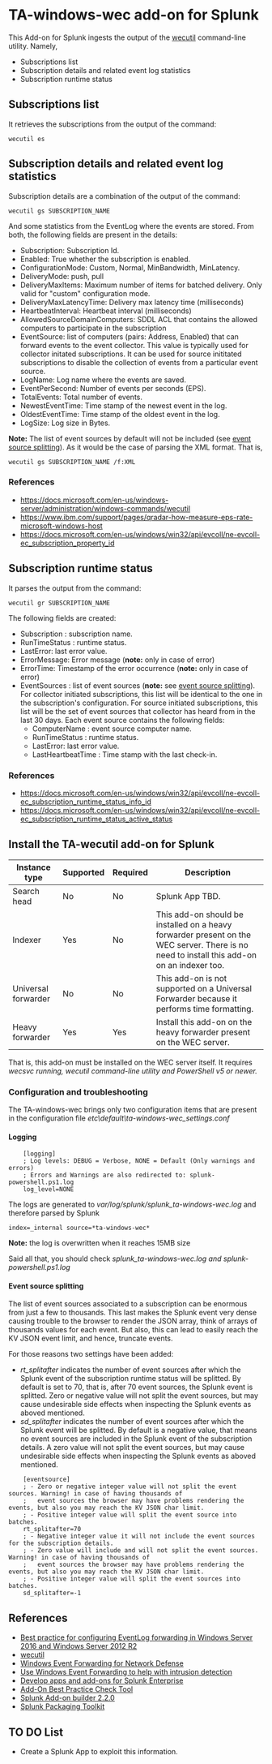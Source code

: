# TA-windows-wec add-on for Splunk

This Add-on for Splunk ingests the output of the [wecutil](https://docs.microsoft.com/en-us/windows-server/administration/windows-commands/wecutil) command-line utility. Namely,

- Subscriptions list
- Subscription details and related event log statistics
- Subscription runtime status

## Subscriptions list

It retrieves the subscriptions from the output of the command:

```
wecutil es
```

## Subscription details and related event log statistics

Subscription details are a combination of the output of the command:

```
wecutil gs SUBSCRIPTION_NAME
```

And some statistics from the EventLog where the events are stored. From both, the following fields are present in the details:

- Subscription: Subscription Id.
- Enabled: True whether the subscription is enabled.
- ConfigurationMode: Custom, Normal, MinBandwidth, MinLatency.
- DeliveryMode: push, pull
- DeliveryMaxItems: Maximum number of items for batched delivery. Only valid for "custom" configuration mode.   
- DeliveryMaxLatencyTime: Delivery max latency time (milliseconds)
- HeartbeatInterval: Heartbeat interval (milliseconds)
- AllowedSourceDomainComputers: SDDL ACL that contains the allowed computers to participate in the subscription
- EventSource: list of computers (pairs: Address, Enabled) that can forward events to the event collector. This value is typically used for collector initated subscriptions. It can be used for source inititated subscriptions to disable the collection of events from a particular event source.
- LogName: Log name where the events are saved.
- EventPerSecond: Number of events per seconds (EPS).
- TotalEvents: Total number of events.
- NewestEventTime: Time stamp of the newest event in the log.
- OldestEventTime: Time stamp of the oldest event in the log.
- LogSize: Log size in Bytes.

**Note:** The list of event sources by default will not be included (see [event source splitting](#event-source-splitting)). As it would be the case of parsing the XML format. That is,

```
wecutil gs SUBSCRIPTION_NAME /f:XML
```


### References

- <https://docs.microsoft.com/en-us/windows-server/administration/windows-commands/wecutil>
- <https://www.ibm.com/support/pages/qradar-how-measure-eps-rate-microsoft-windows-host>
- <https://docs.microsoft.com/en-us/windows/win32/api/evcoll/ne-evcoll-ec_subscription_property_id>

## Subscription runtime status

It parses the output from the command:

```
wecutil gr SUBSCRIPTION_NAME
```

The following fields are created:

- Subscription : subscription name.
- RunTimeStatus : runtime status.
- LastError: last error value.
- ErrorMessage: Error message (**note:** only in case of error)
- ErrorTime: Timestamp of the error occurrence (**note:** only in case of error)
- EventSources : list of event sources (**note:** see [event source splitting](#event-source-splitting)). For collector initiated subscriptions, this list will be identical to the one in the subscription's configuration. For source initiated subscriptions, this list will be the set of event sources that collector has heard from in the last 30 days. Each event source contains the following fields: 
    - ComputerName : event source computer name.
    - RunTimeStatus : runtime status.
    - LastError: last error value.
    - LastHeartbeatTime : Time stamp with the last check-in.

### References

- <https://docs.microsoft.com/en-us/windows/win32/api/evcoll/ne-evcoll-ec_subscription_runtime_status_info_id>
- <https://docs.microsoft.com/en-us/windows/win32/api/evcoll/ne-evcoll-ec_subscription_runtime_status_active_status>

## Install the TA-wecutil add-on for Splunk

| Instance type | Supported | Required | Description
|---------------|-----------|----------|------------
| Search head   | No       | No      | Splunk App TBD.
| Indexer       | Yes       | No       | This add-on should be installed on a heavy forwarder present on the WEC server. There is no need to install this add-on on an indexer too.
| Universal forwarder | No       | No       | This add-on is not supported on a Universal Forwarder because it performs time formatting.
| Heavy forwarder     | Yes       | Yes       | Install this add-on on the heavy forwarder present on the WEC server.

That is, this add-on must be installed on the WEC server itself. It requires *wecsvc running, wecutil command-line utility and PowerShell v5 or newer.*

### Configuration and troubleshooting

The TA-windows-wec brings only two configuration items that are present in the configuration file *etc\default\ta-windows-wec_settings.conf*

#### Logging

```
    [logging]
    ; Log levels: DEBUG = Verbose, NONE = Default (Only warnings and errors)
    ; Errors and Warnings are also redirected to: splunk-powershell.ps1.log
    log_level=NONE   
```

The logs are generated to *var/log/splunk/splunk_ta-windows-wec.log* and therefore parsed by Splunk

```
index=_internal source=*ta-windows-wec*
```
**Note:** the log is overwritten when it reaches 15MB size

Said all that, you should check *splunk_ta-windows-wec.log and splunk-powershell.ps1.log*

#### Event source splitting

The list of event sources associated to a subscription can be enormous from just a few to thousands. This last makes the Splunk event very dense causing trouble to the browser to render the JSON array, think of arrays of thousands values for each event. But also, this can lead to easily reach the KV JSON event limit, and hence, truncate events. 

For those reasons two settings have been added:

- *rt_splitafter* indicates the number of event sources after which the Splunk event of the subscription runtime status will be splitted. By default is set to 70, that is, after 70 event sources, the Splunk event is splitted. Zero or negative value will not split the event sources, but may cause undesirable side effects when inspecting the Splunk events as aboved mentioned.
- *sd_splitafter* indicates the number of event sources after which the Splunk event will be splitted. By default is a negative value, that means no event sources are included in the Splunk event of the subscription details. A zero value will not split the event sources, but may cause undesirable side effects when inspecting the Splunk events as aboved mentioned.

```
    [eventsource]
    ; - Zero or negative integer value will not split the event sources. Warning! in case of having thousands of
    ;   event sources the browser may have problems rendering the events, but also you may reach the KV JSON char limit.
    ; - Positive integer value will split the event source into batches. 
    rt_splitafter=70
    ; - Negative integer value it will not include the event sources for the subscription details.
    ; - Zero value will include and will not split the event sources. Warning! in case of having thousands of
    ;   event sources the browser may have problems rendering the events, but also you may reach the KV JSON char limit.  
    ; - Positive integer value will split the event sources into batches. 
    sd_splitafter=-1
```

## References

- [Best practice for configuring EventLog forwarding in Windows Server 2016 and Windows Server 2012 R2](https://support.microsoft.com/en-us/help/4494356/best-practice-eventlog-forwarding-performance)
- [wecutil](https://docs.microsoft.com/en-us/windows-server/administration/windows-commands/wecutil)
- [Windows Event Forwarding for Network Defense](https://medium.com/palantir/windows-event-forwarding-for-network-defense-cb208d5ff86f)
- [Use Windows Event Forwarding to help with intrusion detection](https://docs.microsoft.com/en-us/windows/security/threat-protection/use-windows-event-forwarding-to-assist-in-intrusion-detection)
- [Develop apps and add-ons for Splunk Enterprise](https://dev.splunk.com/enterprise/docs/developapps)
- [Add-On Best Practice Check Tool](https://conf.splunk.com/session/2015/conf2015_JCoates-BWooden_Splunk_Community_Theatre_AddonBestPracticeCheck.pdf)
- [Splunk Add-on builder 2.2.0](https://docs.splunk.com/Documentation/AddonBuilder/2.2.0/UserGuide/UseTheApp)
- [Splunk Packaging Toolkit](https://dev.splunk.com/enterprise/docs/releaseapps/packagingtoolkit/installpkgtoolkit)

## TO DO List

- Create a Splunk App to exploit this information.